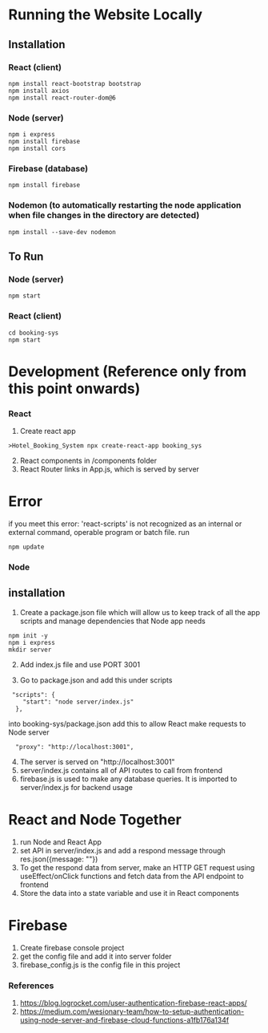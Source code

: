 # Running the Website Locally

## Installation

### React (client)

```
npm install react-bootstrap bootstrap
npm install axios
npm install react-router-dom@6
```

### Node (server)

```
npm i express
npm install firebase
npm install cors
```

### Firebase (database)

```
npm install firebase
```

### Nodemon (to automatically restarting the node application when file changes in the directory are detected)

```
npm install --save-dev nodemon
```

## To Run

### Node (server)

```
npm start
```

### React (client)

```
cd booking-sys
npm start
```

# Development (Reference only from this point onwards)

### React

1.  Create react app

```
>Hotel_Booking_System npx create-react-app booking_sys
```

2.  React components in /components folder
3.  React Router links in App.js, which is served by server

# Error

if you meet this error: 'react-scripts' is not recognized as an internal or external command, operable program or batch file.
run

```
npm update
```

### Node

## installation

1.  Create a package.json file which will allow us to keep track of all the app scripts and manage dependencies that Node app needs

```
npm init -y
npm i express
mkdir server
```

2.  Add index.js file and use PORT 3001

3.  Go to package.json and add this under scripts

```
 "scripts": {
    "start": "node server/index.js"
  },
```

into booking-sys/package.json add this to allow React make requests to Node server

```
  "proxy": "http://localhost:3001",
```

4.  The server is served on "http://localhost:3001"
5.  server/index.js contains all of API routes to call from frontend
6.  firebase.js is used to make any database queries. It is imported to server/index.js for backend usage

# React and Node Together

1. run Node and React App
2. set API in server/index.js and add a respond message through res.json({message: ""})
3. To get the respond data from server, make an HTTP GET request using useEffect/onClick functions and fetch data from the API endpoint to frontend
4. Store the data into a state variable and use it in React components

# Firebase

1.  Create firebase console project
2.  get the config file and add it into server folder
3.  firebase_config.js is the config file in this project

### References

1.  https://blog.logrocket.com/user-authentication-firebase-react-apps/
2.  https://medium.com/wesionary-team/how-to-setup-authentication-using-node-server-and-firebase-cloud-functions-a1fb176a134f
